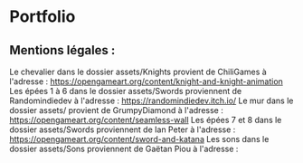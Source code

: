 # Portfolio

## Mentions légales : 
Le chevalier dans le dossier assets/Knights provient de ChiliGames à l'adresse : https://opengameart.org/content/knight-and-knight-animation
Les épées 1 à 6 dans le dossier assets/Swords proviennent de Randomindiedev à l'adresse : https://randomindiedev.itch.io/
Le mur dans le dossier assets/ provient de GrumpyDiamond à l'adresse : https://opengameart.org/content/seamless-wall
Les épées 7 et 8 dans le dossier assets/Swords proviennent de Ian Peter à l'adresse : https://opengameart.org/content/sword-and-katana
Les sons dans le dossier assets/Sons proviennent de Gaëtan Piou à l'adresse : 